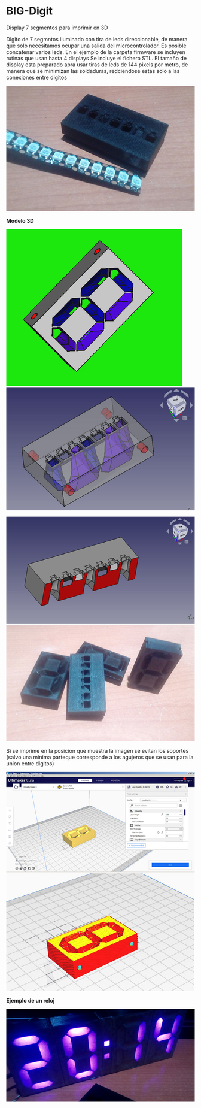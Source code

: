 # BIG-Digit
Display 7 segmentos para imprimir en 3D

Digito de 7 segmntos iluminado con tira de leds direccionable, de manera que solo necesitamos ocupar una salida del microcontrolador.
Es posible concatenar varios leds.
En el ejemplo de la carpeta firmware se incluyen rutinas que usan hasta 4 displays
Se incluye el fichero STL. 
El tamaño de display esta preparado apra usar tiras de leds de 144 pixels por metro, 
de manera que se minimizan las soldaduras, redciendose estas solo a las conexiones entre digitos

![](./imagenes/leds.jpg)


**Modelo 3D**

![](./imagenes/digito-solido.png)   ![](./imagenes/digito-transp.jpg)

![](./imagenes/seccion.png)         ![](./imagenes/muestras_print.jpg) 



Si se imprime en la posicion que muestra la imagen se evitan los soportes 
(salvo una minima parteque corresponde a los agujeros que se usan para la union entre digitos)

![](./imagenes/3Da.jpg)  ![](./imagenes/3Db.jpg)



**Ejemplo de un reloj**

![](./imagenes/reloj.jpg) 
